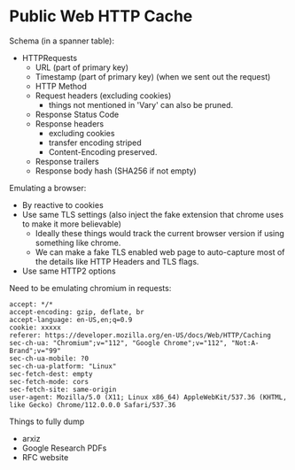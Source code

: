 # Public Web HTTP Cache



Schema (in a spanner table):

- HTTPRequests
    - URL (part of primary key)
    - Timestamp (part of primary key) (when we sent out the request)
    - HTTP Method
    - Request headers (excluding cookies)
        - things not mentioned in 'Vary' can also be pruned.
    - Response Status Code
    - Response headers
        - excluding cookies
        - transfer encoding striped
        - Content-Encoding preserved.
    - Response trailers
    - Response body hash (SHA256 if not empty)


Emulating a browser:
- By reactive to cookies
- Use same TLS settings (also inject the fake extension that chrome uses to make it more believable)
    - Ideally these things would track the current browser version if using something like chrome.
    - We can make a fake TLS enabled web page to auto-capture most of the details like HTTP Headers and TLS flags.
- Use same HTTP2 options

Need to be emulating chromium in requests:

```
accept: */*
accept-encoding: gzip, deflate, br
accept-language: en-US,en;q=0.9
cookie: xxxxx
referer: https://developer.mozilla.org/en-US/docs/Web/HTTP/Caching
sec-ch-ua: "Chromium";v="112", "Google Chrome";v="112", "Not:A-Brand";v="99"
sec-ch-ua-mobile: ?0
sec-ch-ua-platform: "Linux"
sec-fetch-dest: empty
sec-fetch-mode: cors
sec-fetch-site: same-origin
user-agent: Mozilla/5.0 (X11; Linux x86_64) AppleWebKit/537.36 (KHTML, like Gecko) Chrome/112.0.0.0 Safari/537.36
```

Things to fully dump

- arxiz
- Google Research PDFs
- RFC website